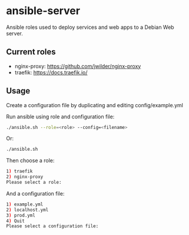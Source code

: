 # ansible-server

Ansible roles used to deploy services and web apps to a Debian Web server.

## Current roles
- nginx-proxy: https://github.com/jwilder/nginx-proxy
- traefik: https://docs.traefik.io/

## Usage

Create a configuration file by duplicating and editing config/example.yml

Run ansible using role and configuration file:

```bash
./ansible.sh --role=<role> --config=<filename>
```

Or:

```bash
./ansible.sh
```

Then choose a role:

```bash
1) traefik
2) nginx-proxy
Please select a role:
```

And a configuration file:
```bash
1) example.yml
2) localhost.yml
3) prod.yml
4) Quit
Please select a configuration file: 
```
